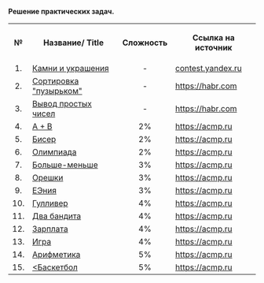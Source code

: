 <p dir="auto">
</p><p dir="auto"><b>Решение практических задач.</b></p>


<table>
    <tbody>
    <tr>
        <td align="center"><p dir="auto"><b>№</b></p></td>
        <td align="center"><p dir="auto"><b>Название/ Title</b></p></td>
        <td align="center"><p dir="auto"><b>Сложность</b></p></td>
        <td align="center"><p dir="auto"><b>Ссылка на источник</b></p></td>
    </tr>
    <tr>
        <td align="center">1.</td>
        <td><a href="https://github.com/FisanovE/Lessons/tree/master/Stones_and_Gemstones">Камни и
            украшения</a></td>
        <td align="center">-</td>
        <td><a href="https://contest.yandex.ru/contest/3/problems/G" rel="nofollow">contest.yandex.ru</a>
        </td>
    </tr>
    <tr>
        <td align="center">2.</td>
        <td><a href="https://github.com/FisanovE/Lessons/tree/master/Buble_Sort_of_Array">Сортировка "пузырьком"</a></td>
        <td align="center">-</td>
        <td><a href="https://habr.com/ru/post/440436/#11" rel="nofollow">https://habr.com</a></td>
    </tr>
    <tr>
        <td align="center">3.</td>
        <td><a href="https://github.com/FisanovE/Lessons/tree/master/Selection_Prime_Number">Вывод простых чисел</a></td>
        <td align="center">-</td>
        <td><a href="https://habr.com/ru/post/440436/#12" rel="nofollow">https://habr.com</a></td>
    </tr>
    <tr>
        <td align="center">4.</td>
        <td><a href="https://github.com/FisanovE/Lessons/tree/master/SummTwoNumber">A + B</a></td>
        <td align="center">2%</td>
        <td><a href="https://acmp.ru/index.asp?main=task&amp;id_task=1" rel="nofollow">https://acmp.ru</a>
        </td>
    </tr>
    <tr>
        <td align="center">5.</td>
        <td><a href="https://github.com/FisanovE/Lessons/tree/master/Beads">Бисер</a></td>
        <td align="center">2%</td>
        <td><a href="https://acmp.ru/index.asp?main=task&amp;id_task=903" rel="nofollow">https://acmp.ru</a>
        </td>
    </tr>
    <tr>
        <td align="center">6.</td>
        <td><a href="https://github.com/FisanovE/Lessons/tree/master/Olympic_Games">Олимпиада</a></td>
        <td align="center">2%</td>
        <td><a href="https://acmp.ru/index.asp?main=task&amp;id_task=942" rel="nofollow">https://acmp.ru</a>
        </td>
    </tr>
    <tr>
        <td align="center">7.</td>
        <td><a href="https://github.com/FisanovE/Lessons/tree/master/Greater-less">Больше-меньше</a></td>
        <td align="center">3%</td>
        <td><a href="https://acmp.ru/index.asp?main=task&amp;id_task=25" rel="nofollow">https://acmp.ru</a>
        </td>
    </tr>
    <tr>
        <td align="center">8.</td>
        <td><a href="https://github.com/FisanovE/Lessons/tree/master/Nutlets">Орешки</a></td>
        <td align="center">3%</td>
        <td><a href="https://acmp.ru/index.asp?main=task&amp;id_task=766" rel="nofollow">https://acmp.ru</a>
        </td>
    </tr>
    <tr>
        <td align="center">9.</td>
        <td><a href="https://github.com/FisanovE/Lessons/tree/master/Enia">EЭния</a></td>
        <td align="center">3%</td>
        <td><a href="https://acmp.ru/index.asp?main=task&amp;id_task=195" rel="nofollow">https://acmp.ru</a>
        </td>
    </tr>
    <tr>
        <td align="center">10.</td>
        <td><a href="https://github.com/FisanovE/Lessons/tree/master/Gulliver">Гулливер</a></td>
        <td align="center">4%</td>
        <td><a href="https://acmp.ru/index.asp?main=task&amp;id_task=773" rel="nofollow">https://acmp.ru</a>
        </td>
    </tr>
    <tr>
        <td align="center">11.</td>
        <td><a href="https://github.com/FisanovE/Lessons/tree/master/TwoBandits">Два бандита</a></td>
        <td align="center">4%</td>
        <td><a href="https://acmp.ru/index.asp?main=task&amp;id_task=33" rel="nofollow">https://acmp.ru</a>
        </td>
    </tr>
    <tr>
        <td align="center">12.</td>
        <td><a href="https://github.com/FisanovE/Lessons/tree/master/Salary">Зарплата</a></td>
        <td align="center">4%</td>
        <td><a href="https://acmp.ru/index.asp?main=task&amp;id_task=21" rel="nofollow">https://acmp.ru</a>
        </td>
    </tr>
    <tr>
        <td align="center">13.</td>
        <td><a href="https://github.com/FisanovE/Lessons/tree/master/Game">Игра</a></td>
        <td align="center">4%</td>
        <td><a href="https://acmp.ru/index.asp?main=task&amp;id_task=4" rel="nofollow">https://acmp.ru</a>
        </td>
    </tr>
    <tr>
        <td align="center">14.</td>
        <td><a href="https://github.com/FisanovE/Lessons/tree/master/Arithmetics">Арифметика</a></td>
        <td align="center">5%</td>
        <td><a href="https://acmp.ru/index.asp?main=task&amp;id_task=8" rel="nofollow">https://acmp.ru</a>
        </td>
    </tr>
    <tr>
        <td align="center">15.</td>
        <td><a href="https://github.com/FisanovE/Lessons/tree/master/Basketball"><Баскетбол</a></td>
        <td align="center">5%</td>
        <td><a href="https://acmp.ru/index.asp?main=task&amp;id_task=61" rel="nofollow">https://acmp.ru</a>
        </td>
    </tr>
    </tbody>
</table>